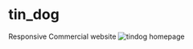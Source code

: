 # tin_dog
Responsive Commercial website
![tindog homepage](https://github.com/laxmansharma12/tin_dog/assets/91863813/3b993665-f5fd-431c-8241-bc668dbf7c6a)
